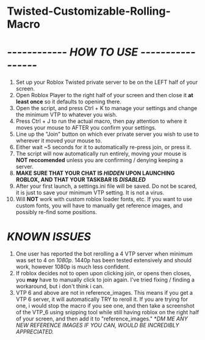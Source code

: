 # Twisted-Customizable-Rolling-Macro

# *------------ HOW TO USE -----------------*

1. Set up your Roblox Twisted private server to be on the LEFT half of your screen.
2. Open Roblox Player to the right half of your screen and then close it **at least once** so it defaults to opening there.
3. Open the script, and press Ctrl + K to manage your settings and change the minimum VTP to whatever you wish.
4. Press Ctrl + J to run the actual macro, then pay attention to where it moves your mouse to AFTER you confirm your settings.
5. Line up the "Join" button on which ever private server you wish to use to wherever it moved your mouse to.
6. Either wait ~5 seconds for it to automatically re-press join, or press it.
7. The script will now automatically run entirely, moving your mouse is **NOT reccomended** unless you are confirming / denying keeping a server.
8. **MAKE SURE THAT YOUR CHAT IS *HIDDEN* UPON LAUNCHING ROBLOX, AND THAT YOUR TASKBAR IS *DISABLED***
9. After your first launch, a settings.ini file will be saved. Do not be scared, it is just to save your minimum VTP setting. It is not a virus.
10. Will **NOT** work with custom roblox loader fonts, etc. If you want to use custom fonts, you will have to manually get reference images, and possibly re-find some positions.

# ***KNOWN ISSUES***

1. One user has reported the bot rerolling a 4 VTP server when minimum was set to 4 on *1080p*. 1440p has been tested extensively and should work, however 1080p is much less confident.
2. If roblox decides not to open upon clicking join, or opens then closes, you **may** have to manually click to join again. I've tried fixing / finding a workaround, but i don't think i can.
3. VTP 6 and above are not in reference_images. This means if you get a VTP 6 server, it will automatically TRY to reroll it. If you are trying for one, i would stop the macro if you see one, and then take a screenshot of the VTP_6 using snipping tool while still having roblox on the right half of your screen, and then add it to "reference_images." **DM ME ANY NEW REFERENCE IMAGES IF YOU CAN, WOULD BE INCREDIBLY APPRECIATED.*
